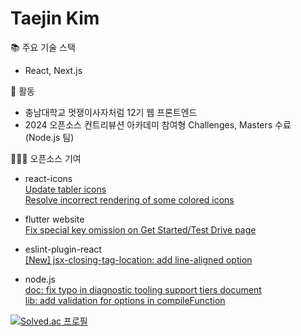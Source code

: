 Taejin Kim
============

📚 주요 기술 스택
- React, Next.js

🎒 활동
- 충남대학교 멋쟁이사자처럼 12기 웹 프론트엔드 
- 2024 오픈소스 컨트리뷰션 아카데미 참여형 Challenges, Masters 수료 (Node.js 팀)

🧑🏻‍💻 오픈소스 기여
- react-icons <br>
[Update tabler icons](https://github.com/react-icons/react-icons/pull/811) <br/>
[Resolve incorrect rendering of some colored icons](https://github.com/react-icons/react-icons/pull/830)

- flutter website <br>
[Fix special key omission on Get Started/Test Drive page](https://github.com/flutter/website/pull/10721)

- eslint-plugin-react <br>
[[New] jsx-closing-tag-location: add line-aligned option](https://github.com/jsx-eslint/eslint-plugin-react/pull/3777)

- node.js <br>
[doc: fix typo in diagnostic tooling support tiers document](https://github.com/nodejs/node/pull/54058) <br/>
[lib: add validation for options in compileFunction](https://github.com/nodejs/node/pull/56023)

[![Solved.ac
프로필](http://mazassumnida.wtf/api/v2/generate_badge?boj=rlaxowls1316)](https://solved.ac/rlaxowls1316)
